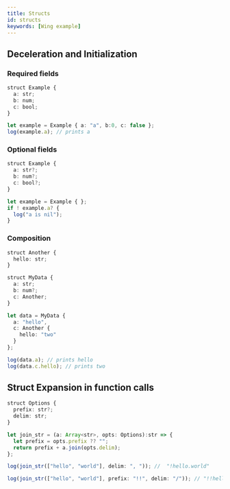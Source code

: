 ```yaml
---
title: Structs
id: structs
keywords: [Wing example]
---
```


## Deceleration and Initialization

### Required fields
```ts playground
struct Example {
  a: str;
  b: num;
  c: bool;
}

let example = Example { a: "a", b:0, c: false };
log(example.a); // prints a
```

### Optional fields
```ts playground
struct Example {
  a: str?;
  b: num?;
  c: bool?;
}

let example = Example { };
if ! example.a? {
  log("a is nil"); 
}
```

### Composition
```ts playground
struct Another {
  hello: str;
}

struct MyData {
  a: str;
  b: num?;
  c: Another;
}

let data = MyData {
  a: "hello",
  c: Another {
    hello: "two"
  }
};

log(data.a); // prints hello  
log(data.c.hello); // prints two
```


## Struct Expansion in function calls
```ts playground
struct Options {
  prefix: str?;
  delim: str;
}

let join_str = (a: Array<str>, opts: Options):str => {
  let prefix = opts.prefix ?? "";
  return prefix + a.join(opts.delim);
};

log(join_str(["hello", "world"], delim: ", ")); //  "!hello.world"

log(join_str(["hello", "world"], prefix: "!!", delim: "/")); // "!!hello/world");
```